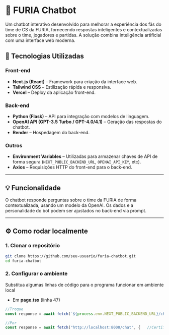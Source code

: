 # 🐆 FURIA Chatbot

Um chatbot interativo desenvolvido para melhorar a experiência dos fãs do time de CS da FURIA, fornecendo respostas inteligentes e contextualizadas sobre o time, jogadores e partidas. A solução combina inteligência artificial com uma interface web moderna.

## 🚀 Tecnologias Utilizadas

### Front-end
- **Next.js (React)** – Framework para criação da interface web.
- **Tailwind CSS** – Estilização rápida e responsiva.
- **Vercel** – Deploy da aplicação front-end.

### Back-end
- **Python (Flask)** – API para integração com modelos de linguagem.
- **OpenAI API (GPT-3.5 Turbo / GPT-4.0/4.1)** – Geração das respostas do chatbot.
- **Render** – Hospedagem do back-end.

### Outros
- **Environment Variables** – Utilizadas para armazenar chaves de API de forma segura (`NEXT_PUBLIC_BACKEND_URL`, `OPENAI_API_KEY`, etc).
- **Axios** – Requisições HTTP do front-end para o back-end.

---

## 💡 Funcionalidade

O chatbot responde perguntas sobre o time da FURIA de forma contextualizada, usando um modelo da OpenAI. Os dados e a personalidade do bot podem ser ajustados no back-end via prompt.

---

## ⚙️ Como rodar localmente

### 1. Clonar o repositório

```bash
git clone https://github.com/seu-usuario/furia-chatbot.git
cd furia-chatbot
```

### 2. Configurar o ambiente

Substitua algumas linhas de código para o programa funcionar em ambiente local

- Em **page.tsx** (linha 47)

```javascript
//Troque
const response = await fetch(`${process.env.NEXT_PUBLIC_BACKEND_URL}/chat`, {

//Por
const response = await fetch("http://localhost:8000/chat", {   //Certifique-se que essa será sua porta hospedada no backend
```
